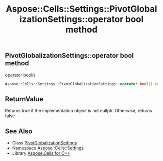 ﻿---
title: Aspose::Cells::Settings::PivotGlobalizationSettings::operator bool method
linktitle: operator bool
second_title: Aspose.Cells for C++ API Reference
description: 'Aspose::Cells::Settings::PivotGlobalizationSettings::operator bool method. operator bool() in C++.'
type: docs
weight: 400
url: /cpp/aspose.cells.settings/pivotglobalizationsettings/operator_bool/
---
## PivotGlobalizationSettings::operator bool method


operator bool()

```cpp
Aspose::Cells::Settings::PivotGlobalizationSettings::operator bool() const
```


## ReturnValue

Returns true if the implementation object is not nullptr. Otherwise, returns false

## See Also

* Class [PivotGlobalizationSettings](../)
* Namespace [Aspose::Cells::Settings](../../)
* Library [Aspose.Cells for C++](../../../)
